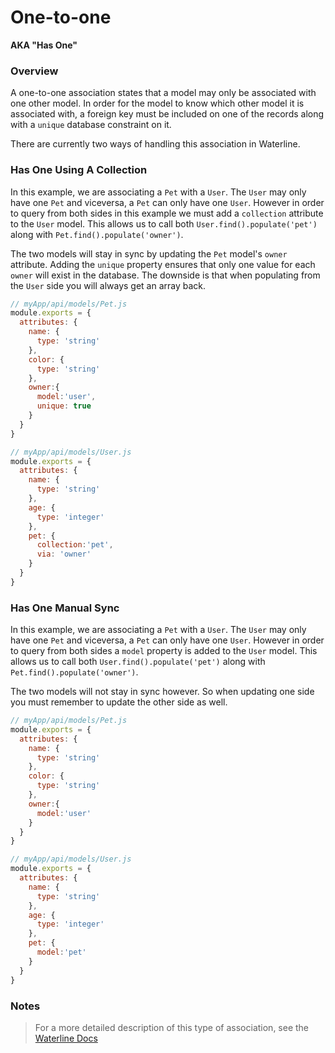 # One-to-one

**AKA "Has One"**

### Overview

A one-to-one association states that a model may only be associated with one other model. In order
for the model to know which other model it is associated with, a foreign key must be included on one of the
records along with a `unique` database constraint on it.

There are currently two ways of handling this association in Waterline.

### Has One Using A Collection

In this example, we are associating a `Pet` with a `User`. The `User` may only have one `Pet` and viceversa, a `Pet` can only have one `User`. However in order to query from both sides in this example we must add a `collection` attribute to the `User` model. This allows us to call both `User.find().populate('pet')` along with `Pet.find().populate('owner')`.

The two models will stay in sync by updating the `Pet` model's `owner` attribute. Adding the `unique` property ensures that only one value for each `owner` will exist in the database. The downside is that when populating from the `User` side you will always get an array back.

```javascript
// myApp/api/models/Pet.js
module.exports = {
  attributes: {
    name: {
      type: 'string'
    },
    color: {
      type: 'string'
    },
    owner:{
      model:'user',
      unique: true
    }
  }
}
```

```javascript
// myApp/api/models/User.js
module.exports = {
  attributes: {
    name: {
      type: 'string'
    },
    age: {
      type: 'integer'
    },
    pet: {
      collection:'pet',
      via: 'owner'
    }
  }
}
```

### Has One Manual Sync

In this example, we are associating a `Pet` with a `User`. The `User` may only have one `Pet` and viceversa, a `Pet` can only have one `User`. However in order to query from both sides a `model` property is added to the `User` model. This allows us to call both `User.find().populate('pet')` along with `Pet.find().populate('owner')`.

The two models will not stay in sync however. So when updating one side you must remember to update the other side as well.

```javascript
// myApp/api/models/Pet.js
module.exports = {
  attributes: {
    name: {
      type: 'string'
    },
    color: {
      type: 'string'
    },
    owner:{
      model:'user'
    }
  }
}
```

```javascript
// myApp/api/models/User.js
module.exports = {
  attributes: {
    name: {
      type: 'string'
    },
    age: {
      type: 'integer'
    },
    pet: {
      model:'pet'
    }
  }
}
```


### Notes
> For a more detailed description of this type of association, see the [Waterline Docs](https://github.com/balderdashy/waterline-docs/blob/master/models/associations/one-to-one.md)



<docmeta name="displayName" value="One-to-one">

